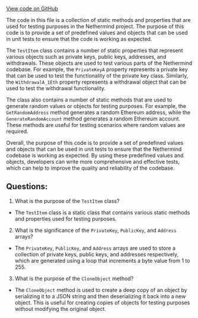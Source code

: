 [View code on GitHub](https://github.com/nethermindeth/nethermind/Nethermind.Core.Test/Builders/TestItem.cs)

The code in this file is a collection of static methods and properties that are used for testing purposes in the Nethermind project. The purpose of this code is to provide a set of predefined values and objects that can be used in unit tests to ensure that the code is working as expected. 

The `TestItem` class contains a number of static properties that represent various objects such as private keys, public keys, addresses, and withdrawals. These objects are used to test various parts of the Nethermind codebase. For example, the `PrivateKeyA` property represents a private key that can be used to test the functionality of the private key class. Similarly, the `WithdrawalA_1Eth` property represents a withdrawal object that can be used to test the withdrawal functionality.

The class also contains a number of static methods that are used to generate random values or objects for testing purposes. For example, the `GetRandomAddress` method generates a random Ethereum address, while the `GenerateRandomAccount` method generates a random Ethereum account. These methods are useful for testing scenarios where random values are required.

Overall, the purpose of this code is to provide a set of predefined values and objects that can be used in unit tests to ensure that the Nethermind codebase is working as expected. By using these predefined values and objects, developers can write more comprehensive and effective tests, which can help to improve the quality and reliability of the codebase.
## Questions: 
 1. What is the purpose of the `TestItem` class?
- The `TestItem` class is a static class that contains various static methods and properties used for testing purposes.

2. What is the significance of the `PrivateKey`, `PublicKey`, and `Address` arrays?
- The `PrivateKey`, `PublicKey`, and `Address` arrays are used to store a collection of private keys, public keys, and addresses respectively, which are generated using a loop that increments a byte value from 1 to 255.

3. What is the purpose of the `CloneObject` method?
- The `CloneObject` method is used to create a deep copy of an object by serializing it to a JSON string and then deserializing it back into a new object. This is useful for creating copies of objects for testing purposes without modifying the original object.